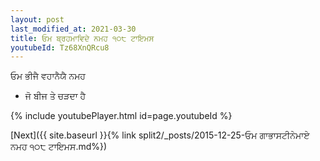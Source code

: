 ```yaml
---
layout: post
last_modified_at: 2021-03-30
title: ਓਮ ਬ੍ਰਹਮਾਵਿਦੇ ਨਮਹ ੧੦੮ ਟਾਇਮਸ
youtubeId: Tz68XnQRcu8
---
```

 
 
 ਓਮ ਭੀਜੈ ਵਹਾਨੈਯੈ ਨਮਹ  
 
 -  ਜੋ ਬੀਜ ਤੇ ਚੜਦਾ ਹੈ 
 
  
 
  
 
 
 
 
 
 


{% include youtubePlayer.html id=page.youtubeId %}
 
[Next]({{ site.baseurl }}{% link  split2/_posts/2015-12-25-ਓਮ ਗਾਭਾਸਟੀਨੇਮਾਏ ਨਮਹ ੧੦੮ ਟਾਇਮਸ.md%})
 
